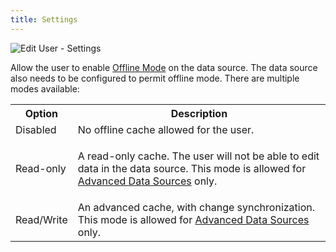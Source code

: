 ```yaml
---
title: Settings
---
```


![Edit User - Settings](https://webdevolutions.azureedge.net/docs/en/server/ServerOp7012.png) 

Allow the user to enable [Offline Mode](https://helprdm.devolutions.net/datasource_offline.htm) on the data source. The data source also needs to be configured to permit offline mode. There are multiple modes available: 
<table>
	<tr>
		<th>
Option 
		</th>
		<th>
Description 
		</th>
	</tr>
	<tr>
		<td>
Disabled 
		</td>
		<td>
No offline cache allowed for the user. 
		</td>
	</tr>
	<tr>
		<td>
Read-only 
		</td>
		<td>
		
A read-only cache. The user will not be able to edit data in the data source. This mode is allowed for [Advanced Data Sources](https://helprdm.devolutions.net/datasources_advanced.htm) only. 
		</td>
	</tr>
	<tr>
		<td>
Read/Write 
		</td>
		<td>
An advanced cache, with change synchronization. This mode is allowed for [Advanced Data Sources](https://helprdm.devolutions.net/datasources_advanced.htm) only. 
		</td>
	</tr>
</table>


